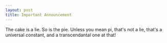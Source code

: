 ```yaml
---
layout: post
title: Important Announcement
---
```


The cake is a lie. So is the pie. Unless you mean pi, that's not a lie, that's
a universal constant, and a transcendantal one at that!


